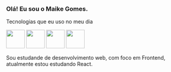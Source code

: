 ### Olá! Eu sou o Maike Gomes.



Tecnologias que eu uso no meu dia

<div>
  <img height="50" width="50" src="https://cdn.jsdelivr.net/gh/devicons/devicon/icons/javascript/javascript-original.svg" />
  <img height="50" width="50" src="https://cdn.jsdelivr.net/gh/devicons/devicon/icons/react/react-original.svg" />
  <img height="50" width="50" src="https://cdn.jsdelivr.net/gh/devicons/devicon/icons/html5/html5-plain.svg" />
  <img height="50" width="50" src="https://cdn.jsdelivr.net/gh/devicons/devicon/icons/css3/css3-plain.svg" />
</div>

Sou estudande de desenvolvimento web, com foco em Frontend, atualmente estou estudando React.
